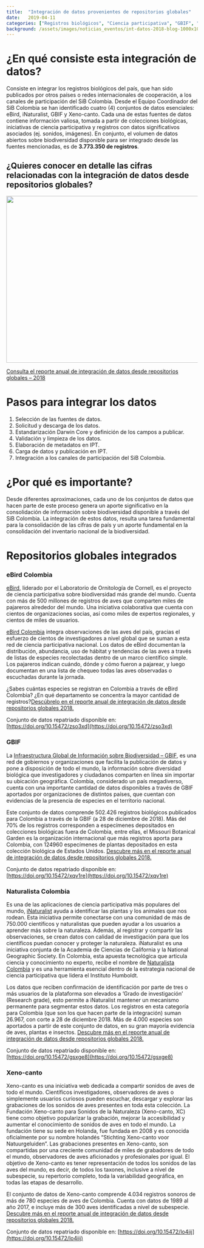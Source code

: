 ```yaml
---
title:  "Integración de datos provenientes de repositorios globales"
date:   2019-04-11
categories: ["Registros biológicos", "Ciencia participativa", "GBIF", "Repatriación", "Datos", "2019"]
background: /assets/images/noticias_eventos/int-datos-2018-blog-1000x1000.png
---
```

# ¿En qué consiste esta integración de datos?
Consiste en integrar los registros biológicos del país, que han sido publicados por otros países o redes internacionales de cooperación, a los canales de participación del SiB Colombia. Desde el Equipo Coordinador del SiB Colombia se han identificado cuatro (4) conjuntos de datos esenciales: eBird, iNaturalist, GBIF y Xeno-canto. Cada una de estas fuentes de datos contiene información valiosa, tomada a partir de colecciones biológicas, iniciativas de ciencia participativa y registros con datos significativos asociados (ej. sonidos, imágenes). En conjunto, el volumen de datos abiertos sobre biodiversidad disponible para ser integrado desde las fuentes mencionadas, es de **3.773.350 de registros**.

## ¿Quieres conocer en detalle las cifras relacionadas con la integración de datos desde repositorios globales?

<img loading="lazy" class="wp-image-7704 aligncenter" src="/assets/images/noticias_eventos/reporte-integracion.gif" alt="" width="598" height="440">

[Consulta el reporte anual de integración de datos desde repositorios globales – 2018](https://datastudio.google.com/reporting/1bzQiqjuNY8wgdy5qJKP01yrQWjmn67Pr/page/Ge2V)

# Pasos para integrar los datos

1. Selección de las fuentes de datos.
2. Solicitud y descarga de los datos.
3. Estandarización Darwin Core y definición de los campos a publicar.
4. Validación y limpieza de los datos.
5. Elaboración de metadatos en IPT.
6. Carga de datos y publicación en IPT.
7. Integración a los canales de participación del SiB Colombia.

# ¿Por qué es importante?
Desde diferentes aproximaciones, cada uno de los conjuntos de datos que hacen parte de este proceso genera un aporte significativo en la consolidación de información sobre biodiversidad disponible a través del SiB Colombia. La integración de estos datos, resulta una tarea fundamental para la consolidación de las cifras de país y un aporte fundamental en la consolidación del inventario nacional de la biodiversidad.

# Repositorios globales integrados
### eBird Colombia

[eBird](https://ebird.org/home), liderado por el Laboratorio de Ornitología de Cornell, es el proyecto de ciencia participativa sobre biodiversidad más grande del mundo. Cuenta con más de 500 millones de registros de aves que comparten miles de pajareros alrededor del mundo. Una iniciativa colaborativa que cuenta con cientos de organizaciones socias, así como miles de expertos regionales, y cientos de miles de usuarios.

[eBird Colombia](https://ebird.org/colombia/home) integra observaciones de las aves del país, gracias el esfuerzo de cientos de investigadores a nivel global que se suman a esta red de ciencia participativa nacional.  Los datos de eBird documentan la distribución, abundancia, uso de hábitat y tendencias de las aves a través de listas de especies recolectadas dentro de un marco científico simple. Los pajareros indican cuándo, dónde y cómo fueron a pajarear, y luego documentan en una lista de chequeo todas las aves observadas o escuchadas durante la jornada.

¿Sabes cuántas especies se registran en Colombia a través de eBird Colombia? ¿En qué departamento se concentra la mayor cantidad de registros?[Descúbrelo en el reporte anual de integración de datos desde repositorios globales 2018.](https://datastudio.google.com/reporting/1bzQiqjuNY8wgdy5qJKP01yrQWjmn67Pr)

Conjunto de datos repatriado disponible en: [https://doi.org/10.15472/zso3xd](https://doi.org/10.15472/zso3xd)

### GBIF

La [Infraestructura Global de Información sobre Biodiversidad – GBIF](https://www.gbif.org/), es una red de gobiernos y organizaciones que facilita la publicación de datos y pone a disposición de todo el mundo, la información sobre diversidad biológica que investigadores y ciudadanos comparten en línea sin importar su ubicación geográfica. Colombia, considerado un país megadiverso, cuenta con una importante cantidad de datos disponibles a través de GBIF aportados por organizaciones de distintos países, que cuentan con evidencias de la presencia de especies en el territorio nacional.

Este conjunto de datos comprende 502.426 registros biológicos publicados para Colombia a través de la GBIF (a 28 de diciembre de 2018). Más del 70% de los registros corresponden a especímenes depositados en colecciones biológicas fuera de Colombia, entre ellas, el Missouri Botanical Garden es la organización internacional que más registros aporta para Colombia, con 124960 especímenes de plantas depositados en esta colección biológica de Estados Unidos. [Descubre más en el reporte anual de integración de datos desde repositorios globales 2018.](https://datastudio.google.com/reporting/1bzQiqjuNY8wgdy5qJKP01yrQWjmn67Pr/page/Ge2V)

Conjunto de datos repatriado disponible en: [https://doi.org/10.15472/xqv1re](https://doi.org/10.15472/xqv1re)

### Naturalista Colombia

Es una de las aplicaciones de ciencia participativa más populares del mundo, [iNaturalist](https://www.inaturalist.org/) ayuda a identificar las plantas y los animales que nos rodean. Esta iniciativa permite conectarse con una comunidad de más de 750.000 científicos y naturalistas que pueden ayudar a los usuarios a aprender más sobre la naturaleza. Además, al registrar y compartir las observaciones, se crean datos con calidad de investigación para que los científicos puedan conocer y proteger la naturaleza. iNaturalist es una iniciativa conjunta de la Academia de Ciencias de California y la National Geographic Society. En Colombia, esta apuesta tecnológica que articula ciencia y conocimiento no experto, recibe el nombre de [Naturalista Colombia](https://colombia.inaturalist.org/) y es una herramienta esencial dentro de la estrategia nacional de ciencia participativa que lidera el Instituto Humboldt.

Los datos que reciben confirmación de identificación por parte de tres o más usuarios de la plataforma son elevados a ‘Grado de investigación’ (Research grade), esto permite a iNaturalist mantener un mecanismo permanente para segmentar estos datos. Los registros en esta categoría para Colombia (que son los que hacen parte de la integración) suman 26.967, con corte a 28 de diciembre 2018. Más de 4.000 especies  son aportados a partir de este conjunto de datos, en su gran mayoría evidencia de aves, plantas e insectos. [Descubre más en el reporte anual de integración de datos desde repositorios globales 2018.](https://datastudio.google.com/reporting/1bzQiqjuNY8wgdy5qJKP01yrQWjmn67Pr/page/Ge2V)

Conjunto de datos repatriado disponible en: [https://doi.org/10.15472/gsxge8](https://doi.org/10.15472/gsxge8)

### Xeno-canto

Xeno-canto es una iniciativa web dedicada a compartir sonidos de aves de todo el mundo. Científicos investigadores, observadores de aves o simplemente usuarios curiosos pueden escuchar, descargar y explorar las grabaciones de los sonidos de aves presentes en toda esta colección. La Fundación Xeno-canto para Sonidos de la Naturaleza (Xeno-canto, XC) tiene como objetivo popularizar la grabación, mejorar la accesibilidad y aumentar el conocimiento de sonidos de aves en todo el mundo. La fundación tiene su sede en Holanda, fue fundada en 2008 y es conocida oficialmente por su nombre holandés “Stichting Xeno-canto voor Natuurgeluiden”. Las grabaciones presentes en Xeno-canto, son compartidas por una creciente comunidad de miles de grabadores de todo el mundo, observadores de aves aficionados y profesionales por igual. El objetivo de Xeno-canto es tener representación de todos los sonidos de las aves del mundo, es decir, de todos los taxones, inclusive a nivel de subespecie, su repertorio completo, toda la variabilidad geográfica, en todas las etapas de desarrollo.

El conjunto de datos de Xeno-canto comprende 4.034 registros sonoros de más de 780 especies de aves de Colombia. Cuenta con datos de 1989 al año 2017, e incluye más de 300 aves identificadas a nivel de subespecie. [Descubre más en el reporte anual de integración de datos desde repositorios globales 2018.](https://datastudio.google.com/reporting/1bzQiqjuNY8wgdy5qJKP01yrQWjmn67Pr/page/Ge2V)

Conjunto de datos repatriado disponible en: [https://doi.org/10.15472/lo4iij](https://doi.org/10.15472/lo4iij)
